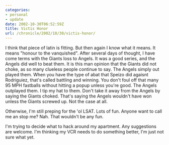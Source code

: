 ```yaml
---
categories:
- personal
- update
date: 2002-10-30T06:52:59Z
title: Victis Honor
url: /chronicle/2002/10/30/victis-honor/
---
```


I think that piece of latin is fitting.  But then again I know what it means. It means "honour to the vanquished".  After several days of thought, I have come terms with the Giants loss to Angels.  It was a good series, and the Angels did well to beat them. It is this man opinion that the Giants did not choke, as so many clueless people continue to say.  The Angels simply out played them.  When you have the type of abat that Speizo did agaisnt Rodriguiez, that's called battling and winning.  You don't foul off that many 95 MPH fastballs without hitting a popup unless you're good.  The Angels outplayed them.  I tip my hat to them.  Don't take it away from the Angels by saying the Giants choked.  That's saying the Angels wouldn't have won unless the Giants screwed up.  Not the case at all.

Otherwise, I'm still preping for the 'ol LSAT.  Lots of fun. Anyone want to call me an stop me?  Nah.  That wouldn't be any fun.

I'm trying to decide what to hack around my apartment.  Any suggestions are welcome.  I'm thinking my VCR needs to do something better, I'm just not sure what yet.
